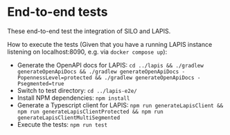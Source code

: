# End-to-end tests

These end-to-end test the integration of SILO and LAPIS.

How to execute the tests
(Given that you have a running LAPIS instance listening on localhost:8090, e.g. via `docker compose up`):

- Generate the OpenAPI docs for LAPIS: `cd ../lapis && ./gradlew generateOpenApiDocs && ./gradlew generateOpenApiDocs -PopennessLevel=protected && ./gradlew generateOpenApiDocs -Psegmented=true`
- Switch to test directory: `cd ../lapis-e2e/`
- Install NPM dependencies: `npm install`
- Generate a Typescript client for LAPIS: `npm run generateLapisClient && npm run generateLapisClientProtected && npm run generateLapisClientMultiSegmented`
- Execute the tests: `npm run test`
